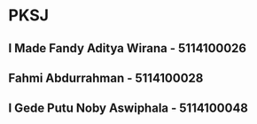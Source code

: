 # PKSJ

## I Made Fandy Aditya Wirana - 5114100026
## Fahmi Abdurrahman - 5114100028
## I Gede Putu Noby Aswiphala - 5114100048
